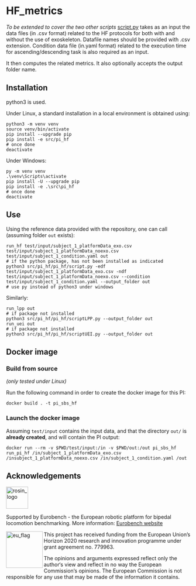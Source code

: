 # HF_metrics

_To be extended to cover the two other scripts_
[script.py](script.py) takes as an input the data files (in .csv format) related to the HF protocols for both with and without the use of exoskeleton.
Datafile names should be provided with .csv extension.
Condition data file (in.yaml format) related to the execution time for ascending/descending task is also required as an input.

It then computes the related metrics. It also optionally accepts the output folder name.

## Installation

python3 is used.

Under Linux, a standard installation in a local environment is obtained using:

```term
python3 -m venv venv
source venv/bin/activate
pip install --upgrade pip
pip install -e src/pi_hf
# once done
deactivate
```

Under Windows:

```term
py -m venv venv
.\venv\Scripts\activate
pip install -U --upgrade pip
pip install -e .\src\pi_hf
# once done
deactivate
```

## Use

Using the reference data provided with the repository, one can call (assuming folder `out` exists):

```console
run_hf test/input/subject_1_platformData_exo.csv test/input/subject_1_platformData_noexo.csv test/input/subject_1_condition.yaml out
# if the python package, has not been installed as indicated
python3 src/pi_hf/pi_hf/script.py -edf test/input/subject_1_platformData_exo.csv -ndf test/input/subject_1_platformData_noexo.csv --condition test/input/subject_1_condition.yaml --output_folder out
# use py instead of python3 under windows
```

Similarly:

```console
run_lpp out
# if package not installed
python3 src/pi_hf/pi_hf/scriptLPP.py --output_folder out
run_uei out
# if package not installed
python3 src/pi_hf/pi_hf/scriptUEI.py --output_folder out
```

## Docker image

### Build from source

_(only tested under Linux)_

Run the following command in order to create the docker image for this PI:

```console
docker build . -t pi_sbs_hf
```

### Launch the docker image

Assuming `test/input` contains the input data, and that the directory `out/` is **already created**, and will contain the PI output:

```shell
docker run --rm -v $PWD/test/input:/in -v $PWD/out:/out pi_sbs_hf run_pi_hf /in/subject_1_platformData_exo.csv /insubject_1_platformData_noexo.csv /in/subject_1_condition.yaml /out
```

## Acknowledgements

<a href="http://eurobench2020.eu">
  <img src="http://eurobench2020.eu/wp-content/uploads/2018/06/cropped-logoweb.png"
       alt="rosin_logo" height="60" >
</a>

Supported by Eurobench - the European robotic platform for bipedal locomotion benchmarking.
More information: [Eurobench website][eurobench_website]

<img src="http://eurobench2020.eu/wp-content/uploads/2018/02/euflag.png"
     alt="eu_flag" width="100" align="left" >

This project has received funding from the European Union’s Horizon 2020
research and innovation programme under grant agreement no. 779963.

The opinions and arguments expressed reflect only the author‘s view and
reflect in no way the European Commission‘s opinions.
The European Commission is not responsible for any use that may be made
of the information it contains.

[eurobench_logo]: http://eurobench2020.eu/wp-content/uploads/2018/06/cropped-logoweb.png
[eurobench_website]: http://eurobench2020.eu "Go to website"
